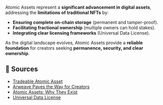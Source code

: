 Atomic Assets represent a **significant advancement in digital assets**, addressing the **limitations of traditional NFTs** by:

- **Ensuring complete on-chain storage** (permanent and tamper-proof).
- **Facilitating fractional ownership** (multiple owners can hold stakes).
- **Integrating clear licensing frameworks** (Universal Data License).

As the digital landscape evolves, Atomic Assets provide a **reliable foundation** for creators seeking **permanence, security, and clear ownership**.

## **🔹 Sources**
- [Tradeable Atomic Asset](https://atomic-assets.arweave.dev/)
- [Arweave Paves the Way for Creators](https://medium.com/@perma_dao/arweave-paves-the-way-for-creators-atomic-assets-are-the-right-nfts-5c82adaeab0d)
- [Atomic Assets: Why They Exist](https://www.linkedin.com/pulse/atomic-assets-why-exist-what-how-work-communitylabs1)
- [Universal Data License](https://2hsfyi4t5fiqdcanybdez4e4admrjeqghts22viz7uuo3d5k2nna.arweave.net/0eRcI5PpUQGIDcBGTPCcANkUkgY85a1VGf0o7Y-q01o/#/en/Universal-Data-License-How-to-use-it)